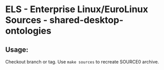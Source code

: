 # ELS - Enterprise Linux/EuroLinux Sources - shared-desktop-ontologies
 
## Usage:
  Checkout branch or tag. Use `make sources` to recreate  SOURCE0 archive.
